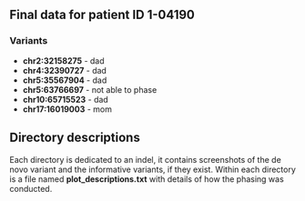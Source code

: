 ## Final data for patient ID 1-04190

### Variants
- **chr2:32158275** - dad
- **chr4:32390727** - dad
- **chr5:35567904** - dad
- **chr5:63766697** - not able to phase
- **chr10:65715523** - dad
- **chr17:16019003** - mom

## Directory descriptions
Each directory is dedicated to an indel, it contains screenshots of the de novo variant and the informative variants, if they exist. Within each directory is a file named **plot_descriptions.txt** with details of how the phasing was conducted.
